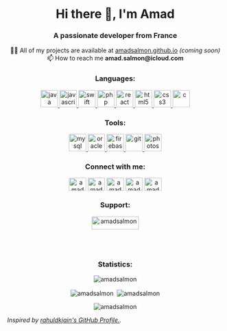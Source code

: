 <h1 align="center">Hi there 👋, I'm Amad</h1>
<h3 align="center">A passionate developer from France</h3>

<p align="center"> 
  👨‍💻 All of my projects are available at <a href="https://amadsalmon.github.io/">amadsalmon.github.io</a> <i>(coming soon)</i>  
  <br>
  📫 How to reach me <b>amad.salmon@icloud.com</b>
</p>

<h3 align="center">Languages:</h3>
<p align="center"> 
  <!-- Java -->
  <a href="https://www.java.com" target="_blank"> <img src="https://icongr.am/devicon/java-plain-wordmark.svg?size=128&color=currentColor" alt="java" width="40" height="40"/> </a> 
  <!-- JavaScript -->
  <a href="https://developer.mozilla.org/en-US/docs/Web/JavaScript" target="_blank"> <img src="https://icongr.am/devicon/javascript-plain.svg?size=128&color=currentColor" alt="javascript" width="40" height="40"/> </a> 
  <!-- Swift -->
  <a href="https://developer.apple.com/swift/" target="_blank"> <img src="https://icongr.am/devicon/swift-plain.svg?size=128&color=currentColor" alt="swift" width="40" height="40"/> </a> 
  <!-- PHP -->
  <a href="https://www.php.net" target="_blank"> <img src="https://icongr.am/devicon/php-plain.svg?size=128&color=currentColor" alt="php" width="40" height="40"/> </a> <a href="https://reactjs.org/" target="_blank"> 
  <!-- React -->
  <img src="https://icongr.am/devicon/react-original-wordmark.svg?size=128&color=currentColor" alt="react" width="40" height="40"/> </a> 
  <!-- HTML5 -->
  <a href="https://www.w3.org/html/" target="_blank"> <img src="https://icongr.am/devicon/html5-plain-wordmark.svg?size=128&color=currentColor" alt="html5" width="40" height="40"/> </a> 
  <!-- CSS3 -->
  <a href="https://www.w3schools.com/css/" target="_blank"> <img src="https://icongr.am/devicon/css3-plain-wordmark.svg?size=128&color=currentColor" alt="css3" width="40" height="40"/> </a> 
  <!-- C -->
  <a href="https://www.cprogramming.com/" target="_blank"> <img src="https://icongr.am/devicon/c-plain.svg?size=128&color=currentColor" alt="c" width="40" height="40"/> </a> 
 </p> 
 
<h3 align="center">Tools:</h3>
<p align="center">  
  <!-- MySQL -->
  <a href="https://www.mysql.com/" target="_blank"> <img src="https://icongr.am/devicon/mysql-plain-wordmark.svg?size=128&color=currentColor" alt="mysql" width="40" height="40"/> </a> 
  <!-- Oracle -->
  <a href="https://www.oracle.com/" target="_blank"> <img src="https://icongr.am/devicon/oracle-original.svg?size=128&color=currentColor" alt="oracle" width="40" height="40"/> </a>  
  <!-- Firebase -->
  <a href="https://firebase.google.com/" target="_blank"> <img src="https://www.vectorlogo.zone/logos/firebase/firebase-icon.svg" alt="firebase" width="40" height="40"/> </a>
  <!-- Git -->
  <a href="https://git-scm.com/" target="_blank"> <img src="https://www.vectorlogo.zone/logos/git-scm/git-scm-icon.svg" alt="git" width="40" height="40"/> </a> 
  <!-- Photoshop -->
  <a href="https://www.photoshop.com/en" target="_blank"> <img src="https://icongr.am/devicon/photoshop-plain.svg?size=128&color=currentColor" alt="photoshop" width="40" height="40"/> </a> 
</p>

<h3 align="center">Connect with me:</h3>
<p align="center">
  <a href="https://linkedin.com/in/amadsalmon" target="blank"><img align="center" src="https://cdn.jsdelivr.net/npm/simple-icons@3.0.1/icons/linkedin.svg" alt="amadsalmon" height="30" width="40" /></a>
  <a href="https://stackoverflow.com/users/amadsalmon" target="blank"><img align="center" src="https://cdn.jsdelivr.net/npm/simple-icons@3.0.1/icons/stackoverflow.svg" alt="amadsalmon" height="30" width="40" /></a>
  <a href="https://www.leetcode.com/amadsalmon" target="blank"><img align="center" src="https://cdn.jsdelivr.net/npm/simple-icons@3.0.1/icons/leetcode.svg" alt="amadsalmon" height="30" width="40" /></a>
  <a href="https://www.hackerrank.com/amadsalmon" target="blank"><img align="center" src="https://cdn.jsdelivr.net/npm/simple-icons@3.0.1/icons/hackerrank.svg" alt="amadsalmon" height="30" width="40" /></a>
  <a href="https://www.behance.net/amadsalmon" target="blank"><img align="center" src="https://cdn.jsdelivr.net/npm/simple-icons@3.0.1/icons/behance.svg" alt="amadsalmon" height="30" width="40" /></a>
</p>

<h3 align="center">Support:</h3>
<p align="center"><a href="https://www.buymeacoffee.com/amadsalmon"> <img align="center" src="https://cdn.buymeacoffee.com/buttons/v2/default-yellow.png" height="30" width="110" alt="amadsalmon" /></a></p><br><br>

<h3 align="center">Statistics:</h3>
<p align="center"> <img src="https://komarev.com/ghpvc/?username=amadsalmon&label=Profile%20views&color=0e75b6&style=flat" alt="amadsalmon" /> </p>
<p align="center"><img align="center" src="https://github-readme-stats.vercel.app/api/top-langs?username=amadsalmon&show_icons=true&theme=dark&locale=en&layout=compact" alt="amadsalmon" /> &nbsp;<img align="center" src="https://github-readme-stats.vercel.app/api?username=amadsalmon&show_icons=true&theme=dark&locale=en" alt="amadsalmon" /></p>
<p align="center"><img align="center" src="https://github-readme-streak-stats.herokuapp.com/?user=amadsalmon&" alt="amadsalmon" /></p>


_Inspired by [rahuldkjain's GitHub Profile.](https://github.com/rahuldkjain)._
